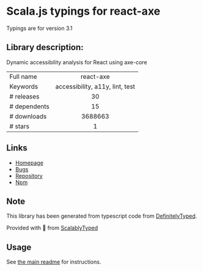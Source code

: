 
# Scala.js typings for react-axe

Typings are for version 3.1

## Library description:
Dynamic accessibility analysis for React using axe-core

|                    |                 |
| ------------------ | :-------------: |
| Full name          | react-axe |
| Keywords           | accessibility, a11y, lint, test |
| # releases         | 30 |
| # dependents       | 15 |
| # downloads        | 3688663 |
| # stars            | 1 |

## Links
- [Homepage](https://github.com/dequelabs/react-axe#readme)
- [Bugs](https://github.com/dequelabs/react-axe/issues)
- [Repository](https://github.com/dequelabs/react-axe)
- [Npm](https://www.npmjs.com/package/react-axe)
    


## Note
This library has been generated from typescript code from [DefinitelyTyped](https://definitelytyped.org).

Provided with :purple_heart: from [ScalablyTyped](https://github.com/oyvindberg/ScalablyTyped)

## Usage
See [the main readme](../../readme.md) for instructions.


